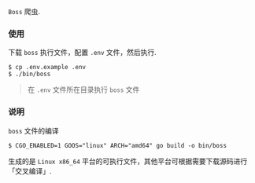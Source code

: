 `Boss` 爬虫.

### 使用
下载 `boss` 执行文件，配置 `.env` 文件，然后执行.
```
$ cp .env.example .env
$ ./bin/boss
```
> 在 `.env` 文件所在目录执行 `boss` 文件

### 说明
`boss` 文件的编译
```
$ CGO_ENABLED=1 GOOS="linux" ARCH="amd64" go build -o bin/boss
```

生成的是 `Linux x86_64` 平台的可执行文件，其他平台可根据需要下载源码进行「交叉编译」.

